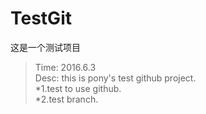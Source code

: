 # TestGit
这是一个测试项目

>Time: 2016.6.3  
>Desc: this is pony's test github project.  
 *1.test to use github.  
 *2.test branch.  
